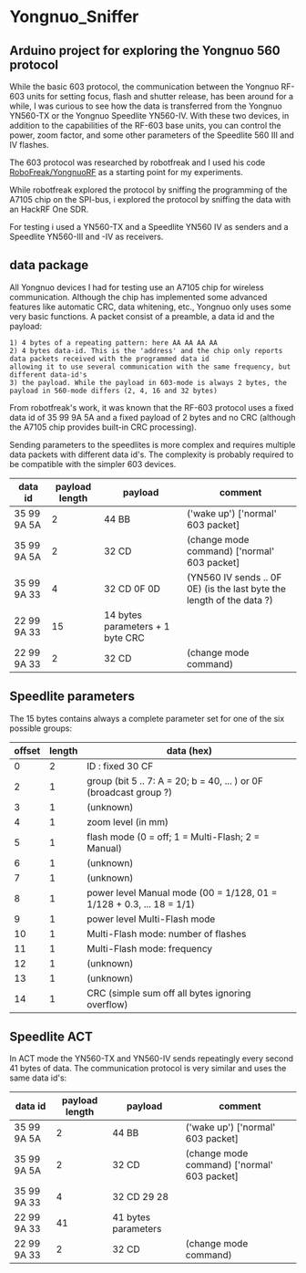 # Yongnuo_Sniffer

## Arduino project for exploring the Yongnuo 560 protocol

While the basic 603 protocol, the communication between the Yongnuo RF-603 units for setting focus, flash and shutter release, has been around for a while, I was curious to see how the data is transferred from the Yongnuo YN560-TX or the Yongnuo Speedlite YN560-IV. With these two devices, in addition to the capabilities of the RF-603 base units, you can control the power, zoom factor, and some other parameters of the Speedlite 560 III and IV flashes.

The 603 protocol was researched by robotfreak and I used his code [RoboFreak/YongnuoRF](https://github.com/robotfreak/YongnuoRF) as a starting point for my experiments.

While robotfreak explored the protocol by sniffing the programming of the A7105 chip on the SPI-bus, i explored the protocol by sniffing the data with an HackRF One SDR.

For testing i used a YN560-TX and a Speedlite YN560 IV as senders and a Speedlite YN560-III and -IV as receivers.

## data package
All Yongnuo devices I had for testing use an A7105 chip for wireless communication. Although the chip has implemented some advanced features like automatic CRC, data whitening, etc., Yongnuo only uses some very basic functions. A packet consist of a preamble, a data id and the payload:

    1) 4 bytes of a repeating pattern: here AA AA AA AA
    2) 4 bytes data-id. This is the 'address' and the chip only reports data packets received with the programmed data id
    allowing it to use several communication with the same frequency, but different data-id's
    3) the payload. While the payload in 603-mode is always 2 bytes, the payload in 560-mode differs (2, 4, 16 and 32 bytes)

From robotfreak's work, it was known that the RF-603 protocol uses a fixed data id of 35 99 9A 5A and a fixed payload of 2 bytes and no CRC (although the A7105 chip provides built-in CRC processing). 

Sending parameters to the speedlites is more complex and requires multiple data packets with different data id's. The complexity is probably required to be compatible with the simpler 603 devices.

data id | payload length | payload | comment
--------| -------------- | ------- | -------
35 99 9A 5A | 2 | 44 BB | ('wake up') ['normal' 603 packet]
35 99 9A 5A | 2 | 32 CD | (change mode command) ['normal' 603 packet]
35 99 9A 33 | 4 | 32 CD 0F 0D | (YN560 IV sends .. 0F 0E)  (is the last byte the length of the data ?)
22 99 9A 33 | 15 | 14 bytes parameters + 1 byte CRC | 
22 99 9A 33 | 2 | 32 CD | (change mode command)

## Speedlite parameters
The 15 bytes contains always a complete parameter set for one of the six possible groups:

offset | length | data (hex)
------ | -------| ----------------------------
 0 | 2 | ID : fixed 30 CF 
 2 | 1 | group (bit 5 .. 7: A = 20; b = 40, ... ) or 0F (broadcast group ?)
 3 | 1 | (unknown)
 4 | 1 | zoom level (in mm)
 5 | 1 | flash mode (0 = off; 1 = Multi-Flash; 2 = Manual)
 6 | 1 | (unknown)
 7 | 1 | (unknown)
 8 | 1 | power level Manual mode (00 = 1/128, 01 = 1/128 + 0.3, ... 18 = 1/1)
 9 | 1 | power level Multi-Flash mode
10 | 1 | Multi-Flash mode: number of flashes
11 | 1 | Multi-Flash mode: frequency
12 | 1 | (unknown)
13 | 1 | (unknown)
14 | 1 | CRC (simple sum off all bytes ignoring overflow)


## Speedlite ACT
In ACT mode the YN560-TX and YN560-IV sends repeatingly every second 41 bytes of data. The communication protocol is very similar and uses the same data id's:

data id | payload length | payload | comment
------- | -------- | --------------- | ------------
35 99 9A 5A | 2 | 44 BB | ('wake up') ['normal' 603 packet]
35 99 9A 5A | 2 | 32 CD | (change mode command) ['normal' 603 packet]
35 99 9A 33 | 4 | 32 CD 29 28 | 
22 99 9A 33 | 41 | 41 bytes parameters | 
22 99 9A 33 | 2 | 32 CD | (change mode command)

